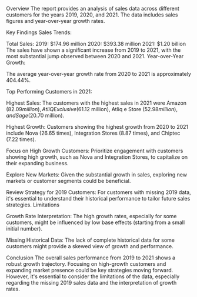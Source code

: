 Overview
The report provides an analysis of sales data across different customers for the years 2019, 2020, and 2021. The data includes sales figures and year-over-year growth rates.

Key Findings
Sales Trends:

Total Sales:
2019: $174.96 million
2020: $393.38 million
2021: $1.20 billion
The sales have shown a significant increase from 2019 to 2021, with the most substantial jump observed between 2020 and 2021.
Year-over-Year Growth:

The average year-over-year growth rate from 2020 to 2021 is approximately 404.44%.


Top Performing Customers in 2021:

Highest Sales: The customers with the highest sales in 2021 were Amazon ($82.09 million), AtliQ Exclusive ($61.12 million), Atliq e Store ($52.98 million), and Sage ($20.70 million).

Highest Growth: Customers showing the highest growth from 2020 to 2021 include Nova (26.65 times), Integration Stores (8.87 times), and Chiptec (7.22 times).


Focus on High Growth Customers: Prioritize engagement with customers showing high growth, such as Nova and Integration Stores, to capitalize on their expanding business.

Explore New Markets: Given the substantial growth in sales, exploring new markets or customer segments could be beneficial.

Review Strategy for 2019 Customers: For customers with missing 2019 data, it's essential to understand their historical performance to tailor future sales strategies.
Limitations

Growth Rate Interpretation: The high growth rates, especially for some customers, might be influenced by low base effects (starting from a small initial number).

Missing Historical Data: The lack of complete historical data for some customers might provide a skewed view of growth and performance.

Conclusion
The overall sales performance from 2019 to 2021 shows a robust growth trajectory. Focusing on high-growth customers and expanding market presence could be key strategies moving forward. However, it's essential to consider the limitations of the data, especially regarding the missing 2019 sales data and the interpretation of growth rates. ​
